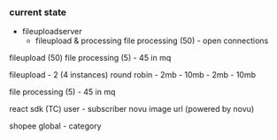  ### current state
 - fileuploadserver 
   - fileupload & processing
 file processing (50)  - open connections 


 fileupload  (50)
  file processing (5)  -  45 in mq


 fileupload - 2 (4 instances)
   round robin
   	 - 2mb
   	 - 10mb
   	 - 2mb
   	 - 10mb

file processing (5)  -  45 in mq


react sdk (TC)
    user - subscriber novu
    image url 
    (powered by novu)

shopee global 
    - category 


